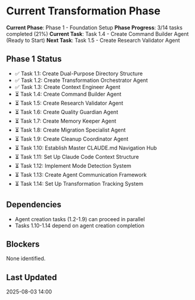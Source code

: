 # Current Transformation Phase

**Current Phase**: Phase 1 - Foundation Setup
**Phase Progress**: 3/14 tasks completed (21%)
**Current Task**: Task 1.4 - Create Command Builder Agent (Ready to Start)
**Next Task**: Task 1.5 - Create Research Validator Agent

## Phase 1 Status
- ✅ Task 1.1: Create Dual-Purpose Directory Structure
- ✅ Task 1.2: Create Transformation Orchestrator Agent  
- ✅ Task 1.3: Create Context Engineer Agent
- ⏳ Task 1.4: Create Command Builder Agent
- ⏳ Task 1.5: Create Research Validator Agent
- ⏳ Task 1.6: Create Quality Guardian Agent
- ⏳ Task 1.7: Create Memory Keeper Agent
- ⏳ Task 1.8: Create Migration Specialist Agent
- ⏳ Task 1.9: Create Cleanup Coordinator Agent
- ⏳ Task 1.10: Establish Master CLAUDE.md Navigation Hub
- ⏳ Task 1.11: Set Up Claude Code Context Structure
- ⏳ Task 1.12: Implement Mode Detection System
- ⏳ Task 1.13: Create Agent Communication Framework
- ⏳ Task 1.14: Set Up Transformation Tracking System

## Dependencies
- Agent creation tasks (1.2-1.9) can proceed in parallel
- Tasks 1.10-1.14 depend on agent creation completion

## Blockers
None identified.

## Last Updated
2025-08-03 14:00